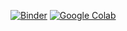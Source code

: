 [![Binder](https://mybinder.org/badge_logo.svg)](https://mybinder.org/v2/gh/stu-bishop/East-vs-West-Coast-SigWaveHeights/HEAD)
[![Google Colab](https://colab.research.google.com/assets/colab-badge.svg)](https://colab.research.google.com/gist/stu-bishop/3848b2b59978eb07f615b635b39fcfd3/east_vs_west_coast_winter_2023-2024_ndbc_opendap.ipynb)
